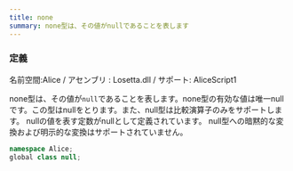 ```yaml
---
title: none
summary: none型は、その値がnullであることを表します
---
```

### 定義
名前空間:Alice / アセンブリ : Losetta.dll / サポート: AliceScript1

none型は、その値が`null`であることを表します。none型の有効な値は唯一nullです。この型はnullをとります。また、null型は比較演算子のみをサポートします。 nullの値を表す定数がnullとして定義されています。 null型への暗黙的な変換および明示的な変換はサポートされていません。

```cs title="AliceScript"
namespace Alice;
global class null;
```
